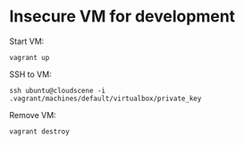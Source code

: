 # Insecure VM for development

Start VM:
````
vagrant up
````

SSH to VM:
````
ssh ubuntu@cloudscene -i .vagrant/machines/default/virtualbox/private_key
````

Remove VM:
````
vagrant destroy
````
